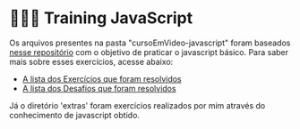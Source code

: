 # 👨🏾‍💻 Training JavaScript

Os arquivos presentes na pasta "cursoEmVideo-javascript" foram baseados [nesse repositório](https://github.com/gustavoguanabara/javascript) com o objetivo de praticar o javascript básico. Para saber mais sobre esses exercícios, acesse abaixo:

* [A lista dos Exercícios que foram resolvidos](https://gustavoguanabara.github.io/javascript/exercicios/index.html)
* [A lista dos Desafios que foram resolvidos](https://github.com/gustavoguanabara/javascript/tree/master/desafios)

Já o diretório 'extras' foram exercícios realizados por mim através do conhecimento de javascript obtido.
